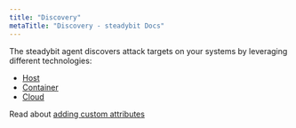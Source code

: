 ```yaml
---
title: "Discovery"
metaTitle: "Discovery - steadybit Docs"
---
```


The steadybit agent discovers attack targets on your systems by leveraging different technologies:

* [Host](discovery/1-host)
* [Container](discovery/2-container)
* [Cloud](discovery/3-cloud)

Read about [adding custom attributes](discovery/4-custom)
